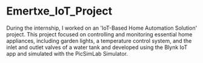 # Emertxe_IoT_Project
During the internship, I worked on an 'IoT-Based Home Automation Solution' project. This project focused on controlling and monitoring essential home appliances, including garden lights, a temperature control system, and the inlet and outlet valves of a water tank and developed using the Blynk IoT app and simulated with the PicSimLab Simulator.
